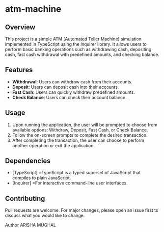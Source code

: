 # atm-machine
## Overview
This project is a simple ATM (Automated Teller Machine) simulation implemented in TypeScript using the Inquirer library. It allows users to perform basic banking operations such as withdrawing cash, depositing cash, fast cash withdrawal with predefined amounts, and checking balance.

## Features
- **Withdrawal**: Users can withdraw cash from their accounts.
- **Deposit**: Users can deposit cash into their accounts.
- **Fast Cash**: Users can quickly withdraw predefined amounts.
- **Check Balance**: Users can check their account balance.


## Usage
1. Upon running the application, the user will be prompted to choose from available options: Withdraw, Deposit, Fast Cash, or Check Balance.
2. Follow the on-screen prompts to complete the desired transaction.
3. After completing the transaction, the user can choose to perform another operation or exit the application.

## Dependencies
- [TypeScript] =TypeScript is a typed superset of JavaScript that compiles to plain JavaScript.
- [Inquirer] =For interactive command-line user interfaces.

## Contributing
Pull requests are welcome. For major changes, please open an issue first to discuss what you would like to change.

Author
ARISHA MUGHAL
